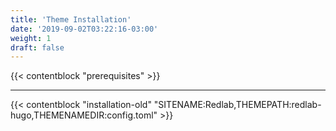 ```yaml
---
title: 'Theme Installation'
date: '2019-09-02T03:22:16-03:00'
weight: 1
draft: false
---
```


{{< contentblock "prerequisites" >}}

---

{{< contentblock "installation-old" "SITENAME:Redlab,THEMEPATH:redlab-hugo,THEMENAMEDIR:config.toml" >}}
